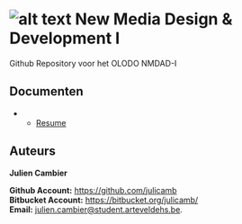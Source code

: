 ![alt text](http://i.imgur.com/ABYoY7n.png?2) New Media Design & Development I
=====================
Github Repository voor het OLODO NMDAD-I  

Documenten
--------------------
* * [Resume](docs/resume.md)

Auteurs
--------------------

**Julien Cambier**

**Github Account:** https://github.com/julicamb  
**Bitbucket Account:** https://bitbucket.org/julicamb/  
**Email:** [julien.cambier@student.arteveldehs.be](mailto:julien.cambier@student.arteveldehs.be).